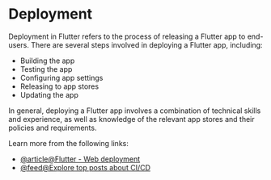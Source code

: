 # Deployment

Deployment in Flutter refers to the process of releasing a Flutter app to end-users. There are several steps involved in deploying a Flutter app, including:

- Building the app
- Testing the app
- Configuring app settings
- Releasing to app stores
- Updating the app

In general, deploying a Flutter app involves a combination of technical skills and experience, as well as knowledge of the relevant app stores and their policies and requirements.

Learn more from the following links:

- [@article@Flutter - Web deployment](https://dart.dev/web/deployment)
- [@feed@Explore top posts about CI/CD](https://app.daily.dev/tags/cicd?ref=roadmapsh)

